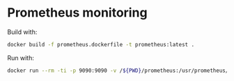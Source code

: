# Prometheus monitoring

Build with:

```sh
docker build -f prometheus.dockerfile -t prometheus:latest .
```

Run with:

```sh
docker run --rm -ti -p 9090:9090 -v /${PWD}/prometheus:/usr/prometheus/config prometheus:latest
```
